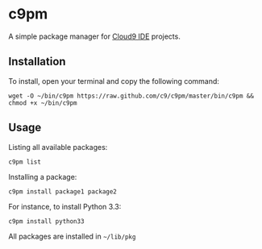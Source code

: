 c9pm
====

A simple package manager for [Cloud9 IDE](http://c9.io) projects.

Installation
------------

To install, open your terminal and copy the following command:

    wget -O ~/bin/c9pm https://raw.github.com/c9/c9pm/master/bin/c9pm && chmod +x ~/bin/c9pm
    
Usage
-----

Listing all available packages:

    c9pm list

Installing a package:

    c9pm install package1 package2

For instance, to install Python 3.3:

    c9pm install python33

All packages are installed in `~/lib/pkg`